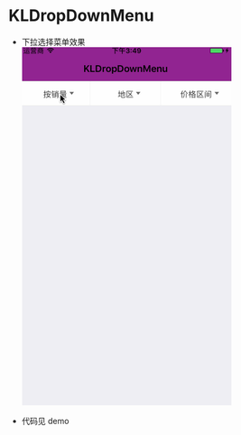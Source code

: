 # KLDropDownMenu
- 下拉选择菜单效果
![](https://github.com/JCleqiang/KLDropDownMenu/raw/master/1.gif)

- 代码见 demo
